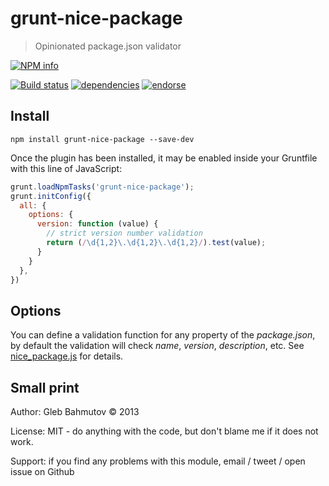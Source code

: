 # grunt-nice-package

> Opinionated package.json validator

[![NPM info][nodei.co]](https://npmjs.org/package/grunt-nice-package)

[![Build status][ci-image]][ci-url]
[![dependencies][dependencies-image]][dependencies-url]
[![endorse][endorse-image]][endorse-url]

## Install

```shell
npm install grunt-nice-package --save-dev
```

Once the plugin has been installed, it may be enabled inside your Gruntfile with this line of JavaScript:

```js
grunt.loadNpmTasks('grunt-nice-package');
grunt.initConfig({
  all: {
    options: {
      version: function (value) {
        // strict version number validation
        return (/\d{1,2}\.\d{1,2}\.\d{1,2}/).test(value);
      }
    }
  },
})
```

## Options

You can define a validation function for any property of the *package.json*, by default
the validation will check *name*, *version*, *description*, etc. See
[nice_package.js]() for details.


## Small print

Author: Gleb Bahmutov &copy; 2013

License: MIT - do anything with the code, but don't blame me if it does not work.

Support: if you find any problems with this module, email / tweet / open issue on Github

[ci-image]: https://travis-ci.org/bahmutov/grunt-nice-package.png?branch=master
[ci-url]: https://travis-ci.org/bahmutov/grunt-nice-package
[nodei.co]: https://nodei.co/npm/grunt-nice-package.png?downloads=true
[dependencies-image]: https://david-dm.org/bahmutov/grunt-nice-package.png
[dependencies-url]: https://david-dm.org/bahmutov/grunt-nice-package
[endorse-image]: https://api.coderwall.com/bahmutov/endorsecount.png
[endorse-url]: https://coderwall.com/bahmutov
